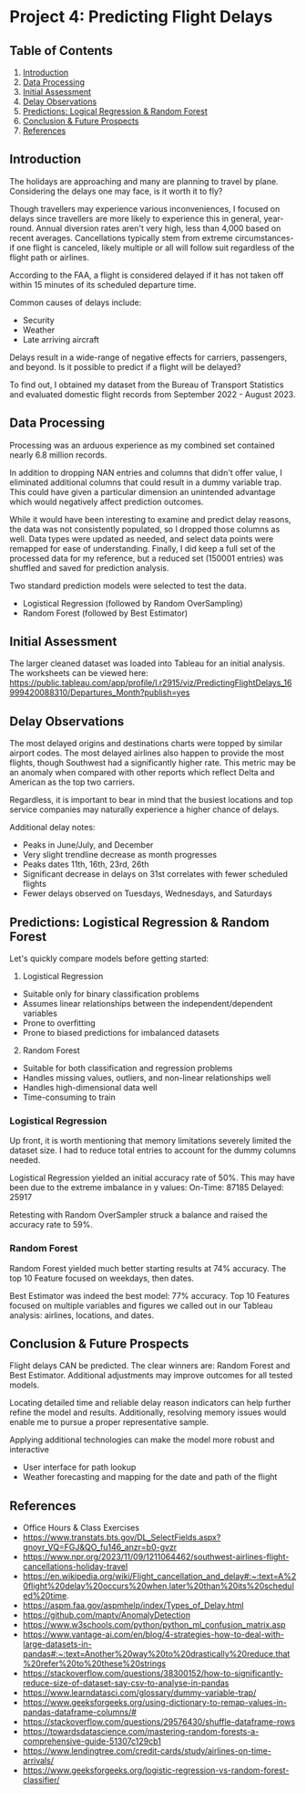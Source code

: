 # Project 4: Predicting Flight Delays


## Table of Contents

1. [Introduction](#introduction)
2. [Data Processing](#data-processing)
3. [Initial Assessment](#initial-assessment)
4. [Delay Observations](#delay-observations)
5. [Predictions: Logical Regression & Random Forest](#predictions-logical-regression-&-random-forest)
6. [Conclusion & Future Prospects](#conclusion-&-future-prospects)
7. [References](#references)


## Introduction
The holidays are approaching and many are planning to travel by plane. Considering the delays one may face, is it worth it to fly?

Though travellers may experience various inconveniences, I focused on delays since travellers are more likely to experience this in general, year-round. Annual diversion rates aren't very high, less than 4,000 based on recent averages. Cancellations typically stem from extreme circumstances- if one flight is canceled, likely multiple or all will follow suit regardless of the flight path or airlines.

According to the FAA, a flight is considered delayed if it has not taken off within 15 minutes of its scheduled departure time.

Common causes of delays include:
- Security 
- Weather
- Late arriving aircraft

Delays result in a wide-range of negative effects for carriers, passengers, and beyond. Is it possible to predict if a flight will be delayed?

To find out, I obtained my dataset from the Bureau of Transport Statistics and evaluated domestic flight records from September 2022 - August 2023. 


## Data Processing
Processing was an arduous experience as my combined set contained nearly 6.8 million records. 

In addition to dropping NAN entries and columns that didn't offer value, I eliminated additional columns that could result in a dummy variable trap. This could have given a particular dimension an unintended advantage which would negatively affect prediction outcomes. 

While it would have been interesting to examine and predict delay reasons, the data was not consistently populated, so I dropped those columns as well. Data types were updated as needed, and select data points were remapped for ease of understanding. Finally, I did keep a full set of the processed data for my reference, but a reduced set (150001 entries) was shuffled and saved for prediction analysis.

Two standard prediction models were selected to test the data.
- Logistical Regression (followed by Random OverSampling)
- Random Forest (followed by Best Estimator)


## Initial Assessment
The larger cleaned dataset was loaded into Tableau for an initial analysis. The worksheets can be viewed here: https://public.tableau.com/app/profile/l.r2915/viz/PredictingFlightDelays_16999420088310/Departures_Month?publish=yes


## Delay Observations
The most delayed origins and destinations charts were topped by similar airport codes. The most delayed airlines also happen to provide the most flights, though Southwest had a significantly higher rate. This metric may be an anomaly when compared with other reports which reflect Delta and American as the top two carriers.
 

Regardless, it is important to bear in mind that the busiest locations and top service companies may naturally experience a higher chance of delays.

Additional delay notes:
- Peaks in June/July, and December
- Very slight trendline decrease as month progresses
- Peaks dates 11th, 16th, 23rd, 26th
- Significant decrease in delays on 31st correlates with fewer scheduled flights
- Fewer delays observed on Tuesdays, Wednesdays, and Saturdays


## Predictions: Logistical Regression & Random Forest
Let's quickly compare models before getting started:

1. Logistical Regression
- Suitable only for binary classification problems
- Assumes linear relationships between the independent/dependent variables
- Prone to overfitting
- Prone to biased predictions for imbalanced datasets

2. Random Forest
- Suitable for both classification and regression problems
- Handles missing values, outliers, and non-linear relationships well
- Handles high-dimensional data well
- Time-consuming to train

### Logistical Regression
Up front, it is worth mentioning that memory limitations severely limited the dataset size. I had to reduce total entries to account for the dummy columns needed.

Logistical Regression yielded an initial accuracy rate of 50%. This may have been due to the extreme imbalance in y values:
On-Time:  87185
Delayed:  25917

Retesting with Random OverSampler struck a balance and raised the accuracy rate to 59%. 

### Random Forest
Random Forest yielded much better starting results at 74% accuracy. The top 10 Feature focused on weekdays, then dates.

Best Estimator was indeed the best model: 77% accuracy. Top 10 Features focused on multiple variables and figures we called out in our Tableau analysis: airlines, locations, and dates. 


## Conclusion & Future Prospects
Flight delays CAN be predicted. The clear winners are: Random Forest and Best Estimator. Additional adjustments may improve outcomes for all tested models.

Locating detailed time and reliable delay reason indicators can help further refine the model and results. Additionally, resolving memory issues would enable me to pursue a proper representative sample.

Applying additional technologies can make the model more robust and interactive
- User interface for path lookup
- Weather forecasting and mapping for the date and path of the flight


## References
- Office Hours & Class Exercises
- https://www.transtats.bts.gov/DL_SelectFields.aspx?gnoyr_VQ=FGJ&QO_fu146_anzr=b0-gvzr
- https://www.npr.org/2023/11/09/1211064462/southwest-airlines-flight-cancellations-holiday-travel 
- https://en.wikipedia.org/wiki/Flight_cancellation_and_delay#:~:text=A%20flight%20delay%20occurs%20when,later%20than%20its%20scheduled%20time. 
- https://aspm.faa.gov/aspmhelp/index/Types_of_Delay.html
- https://github.com/maptv/AnomalyDetection
- https://www.w3schools.com/python/python_ml_confusion_matrix.asp
- https://www.vantage-ai.com/en/blog/4-strategies-how-to-deal-with-large-datasets-in-pandas#:~:text=Another%20way%20to%20drastically%20reduce,that%20refer%20to%20these%20strings
- https://stackoverflow.com/questions/38300152/how-to-significantly-reduce-size-of-dataset-say-csv-to-analyse-in-pandas
- https://www.learndatasci.com/glossary/dummy-variable-trap/
- https://www.geeksforgeeks.org/using-dictionary-to-remap-values-in-pandas-dataframe-columns/#
- https://stackoverflow.com/questions/29576430/shuffle-dataframe-rows
- https://towardsdatascience.com/mastering-random-forests-a-comprehensive-guide-51307c129cb1
- https://www.lendingtree.com/credit-cards/study/airlines-on-time-arrivals/
- https://www.geeksforgeeks.org/logistic-regression-vs-random-forest-classifier/